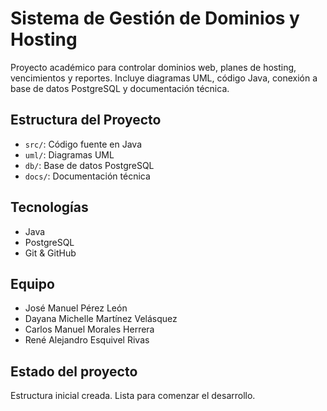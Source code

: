 # Sistema de Gestión de Dominios y Hosting

Proyecto académico para controlar dominios web, planes de hosting, vencimientos y reportes. Incluye diagramas UML, código Java, conexión a base de datos PostgreSQL y documentación técnica.

## Estructura del Proyecto
- `src/`: Código fuente en Java
- `uml/`: Diagramas UML
- `db/`: Base de datos PostgreSQL
- `docs/`: Documentación técnica

## Tecnologías
- Java
- PostgreSQL
- Git & GitHub

## Equipo
- José Manuel Pérez León
- Dayana Michelle Martínez Velásquez 
- Carlos Manuel Morales Herrera
- René Alejandro Esquivel Rivas

## Estado del proyecto

Estructura inicial creada. Lista para comenzar el desarrollo.